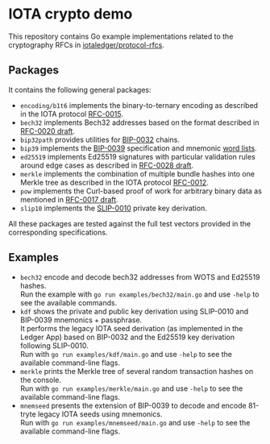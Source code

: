 # IOTA crypto demo
This repository contains Go example implementations related to the cryptography RFCs in [iotaledger/protocol-rfcs](https://github.com/iotaledger/protocol-rfcs).

## Packages
It contains the following general packages:
- `encoding/b1t6` implements the binary-to-ternary encoding as described in the IOTA protocol [RFC-0015](https://github.com/iotaledger/protocol-rfcs/blob/master/text/0015-binary-to-ternary-encoding/0015-binary-to-ternary-encoding.md).
- `bech32` implements Bech32 addresses based on the format described in [RFC-0020 draft](https://github.com/iotaledger/protocol-rfcs/pull/20). 
- `bip32path` provides utilities for [BIP-0032](https://github.com/bitcoin/bips/blob/master/bip-0032.mediawiki) chains.
- `bip39` implements the [BIP-0039](https://github.com/bitcoin/bips/blob/master/bip-0039.mediawiki) specification and mnemonic [word lists](https://github.com/bitcoin/bips/blob/master/bip-0039/bip-0039-wordlists.md).
- `ed25519` implements Ed25519 signatures with particular validation rules around edge cases as described in [RFC-0028 draft](https://github.com/iotaledger/protocol-rfcs/pull/28).
- `merkle` implements the combination of multiple bundle hashes into one Merkle tree as described in the IOTA protocol [RFC-0012](https://github.com/iotaledger/protocol-rfcs/blob/master/text/0012-milestone-merkle-validation/0012-milestone-merkle-validation.md).
- `pow` implements the Curl-based proof of work for arbitrary binary data as mentioned in [RFC-0017 draft](https://github.com/iotaledger/protocol-rfcs/pull/17).
- `slip10` implements the [SLIP-0010](https://github.com/satoshilabs/slips/blob/master/slip-0010.md) private key derivation.

All these packages are tested against the full test vectors provided in the corresponding specifications.

## Examples
- `bech32` encode and decode bech32 addresses from WOTS and Ed25519 hashes.<br>
Run the example with `go run examples/bech32/main.go` and use `-help` to see the available commands.
- `kdf` shows the private and public key derivation using SLIP-0010 and BIP-0039 mnemonics + passphrase.<br>
It performs the legacy IOTA seed derivation (as implemented in the Ledger App) based on BIP-0032 and the Ed25519 key derivation following SLIP-0010.<br>
Run with `go run examples/kdf/main.go` and use `-help` to see the available command-line flags.
- `merkle` prints the Merkle tree of several random transaction hashes on the console.<br>
Run with `go run examples/merkle/main.go` and use `-help` to see the available command-line flags.
- `mnemseed` presents the extension of BIP-0039 to decode and encode 81-tryte legacy IOTA seeds using mnemonics.<br>
Run with `go run examples/mnemseed/main.go` and use `-help` to see the available command-line flags.
